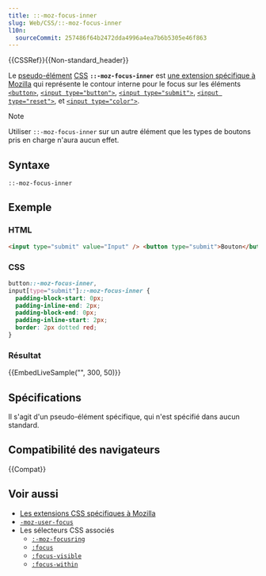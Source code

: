 ```yaml
---
title: ::-moz-focus-inner
slug: Web/CSS/::-moz-focus-inner
l10n:
  sourceCommit: 257486f64b2472dda4996a4ea7b6b5305e46f863
---
```


{{CSSRef}}{{Non-standard_header}}

Le [pseudo-élément](/fr/docs/Web/CSS/Pseudo-elements) [CSS](/fr/docs/Web/CSS) **`::-moz-focus-inner`** est [une extension spécifique à Mozilla](/fr/docs/Web/CSS/Mozilla_Extensions) qui représente le contour interne pour le focus sur les éléments [`<button>`](/fr/docs/Web/HTML/Reference/Elements/button), [`<input type="button">`](/fr/docs/Web/HTML/Reference/Elements/input/button), [`<input type="submit">`](/fr/docs/Web/HTML/Reference/Elements/input/submit), [`<input type="reset">`](/fr/docs/Web/HTML/Reference/Elements/input/reset), et [`<input type="color">`](/fr/docs/Web/HTML/Reference/Elements/input/color).

> [!NOTE]
> Utiliser `::-moz-focus-inner` sur un autre élément que les types de boutons pris en charge n'aura aucun effet.

## Syntaxe

```
::-moz-focus-inner
```

## Exemple

### HTML

```html
<input type="submit" value="Input" /> <button type="submit">Bouton</button>
```

### CSS

```css
button::-moz-focus-inner,
input[type="submit"]::-moz-focus-inner {
  padding-block-start: 0px;
  padding-inline-end: 2px;
  padding-block-end: 0px;
  padding-inline-start: 2px;
  border: 2px dotted red;
}
```

### Résultat

{{EmbedLiveSample("", 300, 50)}}

## Spécifications

Il s'agit d'un pseudo-élément spécifique, qui n'est spécifié dans aucun standard.

## Compatibilité des navigateurs

{{Compat}}

## Voir aussi

- [Les extensions CSS spécifiques à Mozilla](/fr/docs/Web/CSS/Mozilla_Extensions)
- [`-moz-user-focus`](/fr/docs/Web/CSS/-moz-user-focus)
- Les sélecteurs CSS associés
  - [`:-moz-focusring`](/fr/docs/Web/CSS/:focus-visible)
  - [`:focus`](/fr/docs/Web/CSS/:focus)
  - [`:focus-visible`](/fr/docs/Web/CSS/:focus-visible)
  - [`:focus-within`](/fr/docs/Web/CSS/:focus-within)
